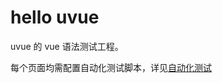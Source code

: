 # hello uvue

uvue 的 vue 语法测试工程。

每个页面均需配置自动化测试脚本，详见[自动化测试](https://uniapp.dcloud.net.cn/worktile/auto/hbuilderx-extension/)
